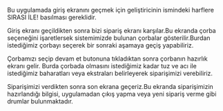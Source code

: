 Bu uygulamada giriş ekranını geçmek için geliştiricinin ismindeki harflere SIRASI İLE! basılması gereklidir.

Giriş ekranı geçildikten sonra bizi sipariş ekranı karşılar.Bu ekranda çorba seçeneğini işaretlersek sistemimizde bulunan çorbalar gösterilir.Burdan istediğimiz çorbayı
seçerek bir sonraki aşamaya geçiş yapabiliriz.

Çorbamızı seçip devam et butonuna tıkladıktan sonra çorbanın hazırlık ekranı gelir. Burda çorbada olmasını istediğimiz kadar tuz ve acı ile istediğimiz baharatları veya
ekstraları belirleyerek siparişimizi verebiliriz.

Siparişimizi verdikten sonra son ekrana geçeriz.Bu ekranda siparişimizin hazırlandığı bilgisi, uygulamadan çıkış yapma veya yeni sipariş verme gibi drumlar bulunmaktadır.
